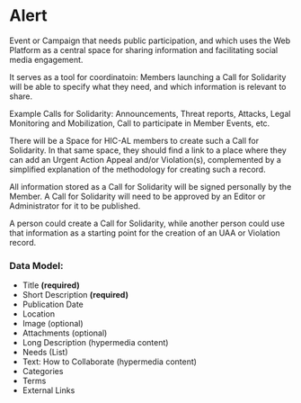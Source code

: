 # Alert

Event or Campaign that needs public participation, and which uses the Web Platform as a central space for sharing information and facilitating social media engagement.

It serves as a tool for coordinatoin: Members launching a Call for Solidarity will be able to specify what they need, and which information is relevant to share.

Example Calls for Solidarity: Announcements, Threat reports, Attacks, Legal Monitoring and Mobilization, Call to participate in Member Events, etc.

There will be a Space for HIC-AL members to create such a Call for Solidarity. In that same space, they should find a link to a place where they can add an Urgent Action Appeal and/or Violation(s), complemented by a simplified explanation of the methodology for creating such a record.

All information stored as a Call for Solidarity will be signed personally by the Member. A Call for Solidarity will need to be approved by an Editor or Administrator for it to be published.

A person could create a Call for Solidarity, while another person could use that information as a starting point for the creation of an UAA or Violation record.



### Data Model:

- Title **(required)**
- Short Description **(required)**
- Publication Date
- Location
- Image (optional)
- Attachments (optional)
- Long Description (hypermedia content)
- Needs (List)
- Text: How to Collaborate (hypermedia content)
- Categories
- Terms
- External Links
